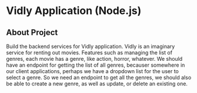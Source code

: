 # Vidly Application (Node.js)

## About Project
Build the backend services for Vidly application. Vidly is an imaginary service for renting out movies. Features such as managing the list of genres, each movie has a genre, like action, horror, whatever. We should have an endpoint for getting the list of all genres, becauser somewhere in our client applications, perhaps we have a dropdown list for the user to select a genre. So we need an endpoint to get all the genres, we should also be able to create a new genre, as well as update, or delete an existing one. 
